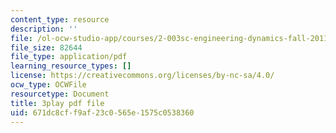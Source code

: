 ```yaml
---
content_type: resource
description: ''
file: /ol-ocw-studio-app/courses/2-003sc-engineering-dynamics-fall-2011/671dc8cff9af23c0565e1575c0538360_tm51lwadMOc.pdf
file_size: 82644
file_type: application/pdf
learning_resource_types: []
license: https://creativecommons.org/licenses/by-nc-sa/4.0/
ocw_type: OCWFile
resourcetype: Document
title: 3play pdf file
uid: 671dc8cf-f9af-23c0-565e-1575c0538360
---
```

